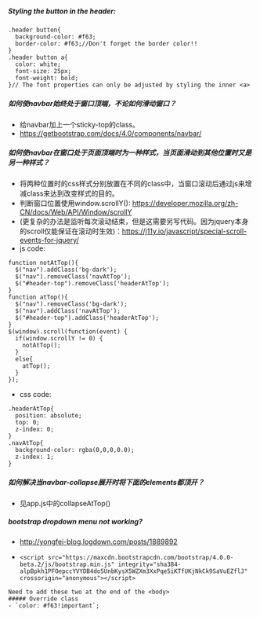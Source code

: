 ##### Styling the button in the header:
```
.header button{
  background-color: #f63;
  border-color: #f63;//Don't forget the border color!!
}
.header button a{
  color: white;
  font-size: 25px;
  font-weight: bold;
}// The font properties can only be adjusted by styling the inner <a>
```
##### 如何使navbar始终处于窗口顶端，不论如何滑动窗口？
- 给navbar加上一个sticky-top的class。
- https://getbootstrap.com/docs/4.0/components/navbar/
##### 如何使navbar在窗口处于页面顶端时为一种样式，当页面滑动到其他位置时又是另一种样式？
- 将两种位置时的css样式分别放置在不同的class中，当窗口滚动后通过js来增减class来达到改变样式的目的。
- 判断窗口位置使用window.scrollY(): https://developer.mozilla.org/zh-CN/docs/Web/API/Window/scrollY
- (更复杂的办法是监听每次滚动结束，但是这需要另写代码。因为jquery本身的scroll仅能保证在滚动时生效)：https://j11y.io/javascript/special-scroll-events-for-jquery/
- js code:
```
function notAtTop(){
  $("nav").addClass('bg-dark');
  $("nav").removeClass('navAtTop');
  $("#header-top").removeClass('headerAtTop');
}
function atTop(){
  $("nav").removeClass('bg-dark');
  $("nav").addClass('navAtTop');
  $("#header-top").addClass('headerAtTop');
}
$(window).scroll(function(event) {
  if(window.scrollY != 0) {
    notAtTop();
  }
  else{
    atTop();
  }
});
```
- css code:
```
.headerAtTop{
  position: absolute;
  top: 0;
  z-index: 0;
}
.navAtTop{
  background-color: rgba(0,0,0,0.0);
  z-index: 1;
}
```
##### 如何解决当navbar-collapse展开时将下面的elements都顶开？
- 见app.js中的collapseAtTop()
##### bootstrap dropdown menu not working?
- http://yongfei-blog.logdown.com/posts/1889892
- ```<script src="https://cdnjs.cloudflare.com/ajax/libs/popper.js/1.12.3/umd/popper.min.js" integrity="sha384-vFJXuSJphROIrBnz7yo7oB41mKfc8JzQZiCq4NCceLEaO4IHwicKwpJf9c9IpFgh" crossorigin="anonymous"></script>
  <script src="https://maxcdn.bootstrapcdn.com/bootstrap/4.0.0-beta.2/js/bootstrap.min.js" integrity="sha384-alpBpkh1PFOepccYVYDB4do5UnbKysX5WZXm3XxPqe5iKTfUKjNkCk9SaVuEZflJ" crossorigin="anonymous"></script>
```
Need to add these two at the end of the <body>
##### Override class
- `color: #f63!important`;
